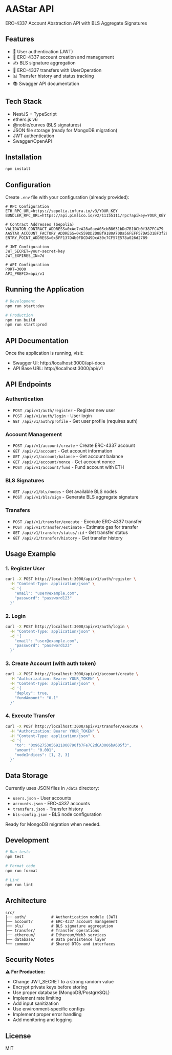 # AAStar API

ERC-4337 Account Abstraction API with BLS Aggregate Signatures

## Features

- 👤 User authentication (JWT)
- 🔐 ERC-4337 account creation and management
- ✍️ BLS signature aggregation
- 💸 ERC-4337 transfers with UserOperation
- 📊 Transfer history and status tracking
- 📚 Swagger API documentation

## Tech Stack

- NestJS + TypeScript
- ethers.js v6
- @noble/curves (BLS signatures)
- JSON file storage (ready for MongoDB migration)
- JWT authentication
- Swagger/OpenAPI

## Installation

```bash
npm install
```

## Configuration

Create `.env` file with your configuration (already provided):

```env
# RPC Configuration
ETH_RPC_URL=https://sepolia.infura.io/v3/YOUR_KEY
BUNDLER_RPC_URL=https://api.pimlico.io/v2/11155111/rpc?apikey=YOUR_KEY

# Contract Addresses (Sepolia)
VALIDATOR_CONTRACT_ADDRESS=0xAe7eA28a0aeA05cbB8631bDd7B10Cb0f387FC479
AASTAR_ACCOUNT_FACTORY_ADDRESS=0x559DD2D8Bf9180A70Da56FEFF57DA531BF3f2E1c
ENTRY_POINT_ADDRESS=0x5FF137D4b0FDCD49DcA30c7CF57E578a026d2789

# JWT Configuration
JWT_SECRET=your-secret-key
JWT_EXPIRES_IN=7d

# API Configuration
PORT=3000
API_PREFIX=api/v1
```

## Running the Application

```bash
# Development
npm run start:dev

# Production
npm run build
npm run start:prod
```

## API Documentation

Once the application is running, visit:

- Swagger UI: http://localhost:3000/api-docs
- API Base URL: http://localhost:3000/api/v1

## API Endpoints

### Authentication

- `POST /api/v1/auth/register` - Register new user
- `POST /api/v1/auth/login` - User login
- `GET /api/v1/auth/profile` - Get user profile (requires auth)

### Account Management

- `POST /api/v1/account/create` - Create ERC-4337 account
- `GET /api/v1/account` - Get account information
- `GET /api/v1/account/balance` - Get account balance
- `GET /api/v1/account/nonce` - Get account nonce
- `POST /api/v1/account/fund` - Fund account with ETH

### BLS Signatures

- `GET /api/v1/bls/nodes` - Get available BLS nodes
- `POST /api/v1/bls/sign` - Generate BLS aggregate signature

### Transfers

- `POST /api/v1/transfer/execute` - Execute ERC-4337 transfer
- `POST /api/v1/transfer/estimate` - Estimate gas for transfer
- `GET /api/v1/transfer/status/:id` - Get transfer status
- `GET /api/v1/transfer/history` - Get transfer history

## Usage Example

### 1. Register User

```bash
curl -X POST http://localhost:3000/api/v1/auth/register \
  -H "Content-Type: application/json" \
  -d '{
    "email": "user@example.com",
    "password": "password123"
  }'
```

### 2. Login

```bash
curl -X POST http://localhost:3000/api/v1/auth/login \
  -H "Content-Type: application/json" \
  -d '{
    "email": "user@example.com",
    "password": "password123"
  }'
```

### 3. Create Account (with auth token)

```bash
curl -X POST http://localhost:3000/api/v1/account/create \
  -H "Authorization: Bearer YOUR_TOKEN" \
  -H "Content-Type: application/json" \
  -d '{
    "deploy": true,
    "fundAmount": "0.1"
  }'
```

### 4. Execute Transfer

```bash
curl -X POST http://localhost:3000/api/v1/transfer/execute \
  -H "Authorization: Bearer YOUR_TOKEN" \
  -H "Content-Type: application/json" \
  -d '{
    "to": "0x962753056921000790fb7Fe7C2dCA3006bA605f3",
    "amount": "0.001",
    "nodeIndices": [1, 2, 3]
  }'
```

## Data Storage

Currently uses JSON files in `/data` directory:

- `users.json` - User accounts
- `accounts.json` - ERC-4337 accounts
- `transfers.json` - Transfer history
- `bls-config.json` - BLS node configuration

Ready for MongoDB migration when needed.

## Development

```bash
# Run tests
npm test

# Format code
npm run format

# Lint
npm run lint
```

## Architecture

```
src/
├── auth/           # Authentication module (JWT)
├── account/        # ERC-4337 account management
├── bls/            # BLS signature aggregation
├── transfer/       # Transfer operations
├── ethereum/       # Ethereum/Web3 services
├── database/       # Data persistence layer
└── common/         # Shared DTOs and interfaces
```

## Security Notes

⚠️ **For Production:**

- Change JWT_SECRET to a strong random value
- Encrypt private keys before storing
- Use proper database (MongoDB/PostgreSQL)
- Implement rate limiting
- Add input sanitization
- Use environment-specific configs
- Implement proper error handling
- Add monitoring and logging

## License

MIT
